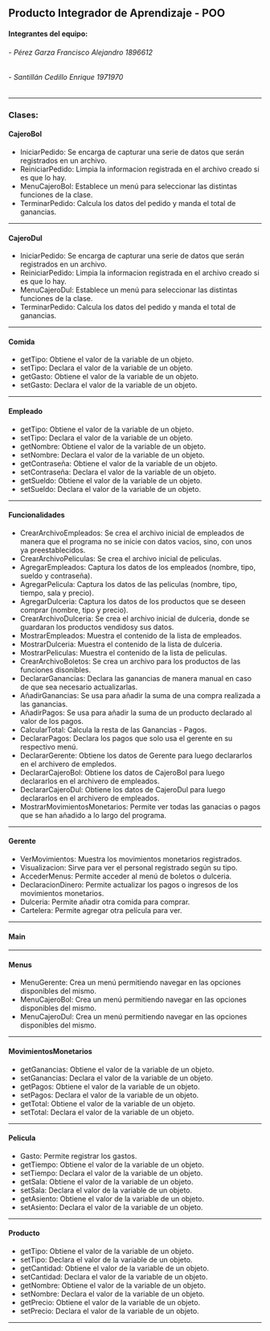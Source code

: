 ## Producto Integrador de Aprendizaje - POO
#### Integrantes del equipo: 
###### - Pérez Garza Francisco Alejandro 1896612
###### - Santillán Cedillo Enrique 1971970


------------

### Clases:

#### CajeroBol

  - IniciarPedido: Se encarga de capturar una serie de datos que serán registrados en un archivo.
  - ReiniciarPedido: Limpia la informacion registrada en el archivo creado si es que lo hay.
  - MenuCajeroBol: Establece un menú para seleccionar las distintas funciones de la clase. 
  - TerminarPedido: Calcula los datos del pedido y manda el total de ganancias.

------------

#### CajeroDul

  - IniciarPedido: Se encarga de capturar una serie de datos que serán registrados en un archivo.
  - ReiniciarPedido: Limpia la informacion registrada en el archivo creado si es que lo hay.
  - MenuCajeroDul: Establece un menú para seleccionar las distintas funciones de la clase. 
  - TerminarPedido: Calcula los datos del pedido y manda el total de ganancias.
  
------------

#### Comida

  - getTipo: Obtiene el valor de la variable de un objeto.
  - setTipo: Declara el valor de la variable de un objeto.
  - getGasto: Obtiene el valor de la variable de un objeto.
  - setGasto: Declara el valor de la variable de un objeto.

------------

#### Empleado

  - getTipo: Obtiene el valor de la variable de un objeto.
  - setTipo: Declara el valor de la variable de un objeto.
  - getNombre: Obtiene el valor de la variable de un objeto.
  - setNombre: Declara el valor de la variable de un objeto.
  - getContraseña: Obtiene el valor de la variable de un objeto.
  - setContraseña: Declara el valor de la variable de un objeto.
  - getSueldo: Obtiene el valor de la variable de un objeto.
  - setSueldo: Declara el valor de la variable de un objeto.

------------

#### Funcionalidades

  - CrearArchivoEmpleados: Se crea el archivo inicial de empleados de manera que el programa no se inicie con datos vacios, sino, con unos ya preestablecidos.
  - CrearArchivoPeliculas: Se crea el archivo inicial de peliculas.
  - AgregarEmpleados: Captura los datos de los empleados (nombre, tipo, sueldo y contraseña).
  - AgregarPelicula: Captura los datos de las peliculas (nombre, tipo, tiempo, sala y precio).
  - AgregarDulceria: Captura los datos de los productos que se deseen comprar (nombre, tipo y precio).
  - CrearArchivoDulceria: Se crea el archivo inicial de dulceria, donde se guardaran los productos vendidosy sus datos.
  - MostrarEmpleados: Muestra el contenido de la lista de empleados.
  - MostrarDulceria: Muestra el contenido de la lista de dulceria.
  - MostrarPeliculas: Muestra el contenido de la lista de peliculas.
  - CrearArchivoBoletos: Se crea un archivo para los productos de las funciones disonibles.
  - DeclararGanancias: Declara las ganancias de manera manual en caso de que sea necesario actualizarlas.
  - AñadirGanancias: Se usa para añadir la suma de una compra realizada a las ganancias.
  - AñadirPagos: Se usa para añadir la suma de un producto declarado al valor de los pagos.
  - CalcularTotal: Calcula la resta de las Ganancias - Pagos.
  - DeclararPagos: Declara los pagos que solo usa el gerente en su respectivo menú.
  - DeclararGerente: Obtiene los datos de Gerente para luego declararlos en el archivero de empledos.
  - DeclararCajeroBol: Obtiene los datos de CajeroBol para luego declararlos en el archivero de empleados.
  - DeclararCajeroDul: Obtiene los datos de CajeroDul para luego declararlos en el archivero de empleados.
  - MostrarMovimientosMonetarios: Permite ver todas las ganacias o pagos que se han añadido a lo largo del programa.

------------

#### Gerente

  - VerMovimientos: Muestra los movimientos monetarios registrados.
  - Visualizacion: Sirve para ver el personal registrado según su tipo.
  - AccederMenus: Permite acceder al menú de boletos o dulceria.
  - DeclaracionDinero: Permite actualizar los pagos o ingresos de los movimientos monetarios.
  - Dulceria: Permite añadir otra comida para comprar.
  - Cartelera: Permite agregar otra película para ver.

------------

#### Main

------------

#### Menus

  - MenuGerente: Crea un menú permitiendo navegar en las opciones disponibles del mismo.
  - MenuCajeroBol: Crea un menú permitiendo navegar en las opciones disponibles del mismo.
  - MenuCajeroDul: Crea un menú permitiendo navegar en las opciones disponibles del mismo.

------------

#### MovimientosMonetarios

  - getGanancias: Obtiene el valor de la variable de un objeto.
  - setGanancias: Declara el valor de la variable de un objeto.
  - getPagos: Obtiene el valor de la variable de un objeto.
  - setPagos: Declara el valor de la variable de un objeto.
  - getTotal: Obtiene el valor de la variable de un objeto.
  - setTotal: Declara el valor de la variable de un objeto.

------------

#### Pelicula

  - Gasto: Permite registrar los gastos.
  - getTiempo: Obtiene el valor de la variable de un objeto.
  - setTiempo: Declara el valor de la variable de un objeto.
  - getSala: Obtiene el valor de la variable de un objeto.
  - setSala: Declara el valor de la variable de un objeto.
  - getAsiento: Obtiene el valor de la variable de un objeto.
  - setAsiento: Declara el valor de la variable de un objeto.

------------

#### Producto

  - getTipo: Obtiene el valor de la variable de un objeto.
  - setTipo: Declara el valor de la variable de un objeto.
  - getCantidad: Obtiene el valor de la variable de un objeto.
  - setCantidad: Declara el valor de la variable de un objeto.
  - getNombre: Obtiene el valor de la variable de un objeto.
  - setNombre: Declara el valor de la variable de un objeto.
  - getPrecio: Obtiene el valor de la variable de un objeto.
  - setPrecio: Declara el valor de la variable de un objeto.

------------
